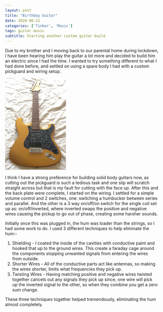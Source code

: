 ```yaml
---
layout: post
title: "Birthday Guitar"
date: 2020-06-21
categories: ['Tinker', 'Music']
tags: guitar music
subtitle: Starting another custom guitar build
---
```

<p>Due to my brother and I moving back to our parental home during lockdown, I have been hearing him play the guitar a lot more and decided to build him an electric since I had the time. I wanted to try something different to what I had done before, and settled on using a spare body I had with a custom pickguard and wiring setup.</p>

<img width="200" height="300" src="/images/posts/2020-06-21/guitar.jpg" alt="Completed guitar" />

<p>I think I have a strong preference for building solid body guitars now, as cutting out the pickguard is such a tedious task and one slip will scratch straight across but that is my fault for cutting with the face up. After this and the back plate were complete, I started on the wiring. I settled for a simple volume control and 2 switches, one: switching a humbucker between series and parallel. And the other is a 3 way on/off/on switch for the single coil set up as: on/off/inverted, where inverted swaps the positive and negative wires causing the pickup to go out of phase, creating some harsher sounds.</p>

<p>Initially once this was plugged in, the hum was loader than the strings, so I had some work to do. I used 3 different techniques to help eliminate the hum:-</p>
<ol>
  <li>Shielding - I coated the inside of the cavities with conductive paint and hooked that up to the ground wires. This create a faraday cage around the components stopping unwanted signals from entering the wires from outside.</li>
  <li>Shorter Wires - All of the conductive parts act like antennas, so making the wires shorter, limits what frequencies they pick up.</li>
  <li>Twisting Wires - Having matching positive and negative wires twisted together cancels out any signals they pick up since, one wire will pick up the inverted signal to the other, so when they combine you get a zero sum change.</li>
</ol>

<p> These three techniques together helped tremendously, eliminating the hum almost completely.
